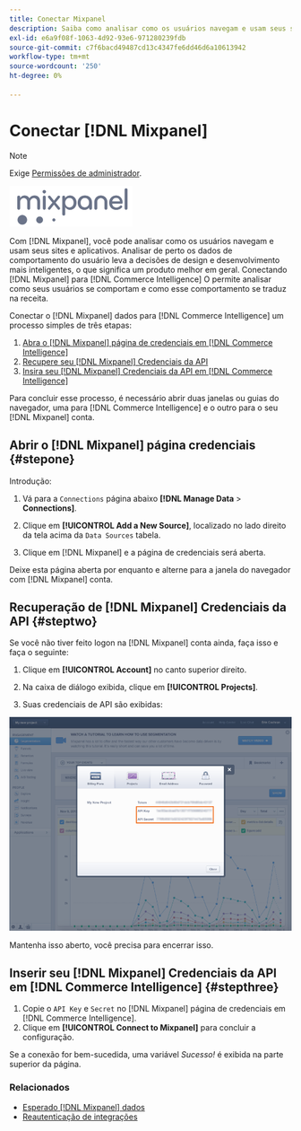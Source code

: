 ```yaml
---
title: Conectar Mixpanel
description: Saiba como analisar como os usuários navegam e usam seus sites e aplicativos.
exl-id: e6a9f08f-1063-4d92-93e6-971280239fdb
source-git-commit: c7f6bacd49487cd13c4347fe6dd46d6a10613942
workflow-type: tm+mt
source-wordcount: '250'
ht-degree: 0%

---
```


# Conectar [!DNL Mixpanel]

>[!NOTE]
>
>Exige [Permissões de administrador](../../../administrator/user-management/user-management.md).

![](../../../assets/Mixpanel_logo.png)

Com [!DNL Mixpanel], você pode analisar como os usuários navegam e usam seus sites e aplicativos. Analisar de perto os dados de comportamento do usuário leva a decisões de design e desenvolvimento mais inteligentes, o que significa um produto melhor em geral. Conectando [!DNL Mixpanel] para [!DNL Commerce Intelligence] O permite analisar como seus usuários se comportam e como esse comportamento se traduz na receita.

Conectar o [!DNL Mixpanel] dados para [!DNL Commerce Intelligence] um processo simples de três etapas:

1. [Abra o [!DNL Mixpanel] página de credenciais em [!DNL Commerce Intelligence]](#stepone)
1. [Recupere seu [!DNL Mixpanel] Credenciais da API](#steptwo)
1. [Insira seu [!DNL Mixpanel] Credenciais da API em [!DNL Commerce Intelligence]](#stepthree)

Para concluir esse processo, é necessário abrir duas janelas ou guias do navegador, uma para [!DNL Commerce Intelligence] e o outro para o seu [!DNL Mixpanel] conta.

## Abrir o [!DNL Mixpanel] página credenciais {#stepone}

Introdução:

1. Vá para a `Connections` página abaixo **[!DNL Manage Data** > **Connections]**.

1. Clique em **[!UICONTROL Add a New Source]**, localizado no lado direito da tela acima da `Data Sources` tabela.

1. Clique em [!DNL Mixpanel] e a página de credenciais será aberta.

Deixe esta página aberta por enquanto e alterne para a janela do navegador com [!DNL Mixpanel] conta.

## Recuperação de [!DNL Mixpanel] Credenciais da API {#steptwo}

Se você não tiver feito logon na [!DNL Mixpanel] conta ainda, faça isso e faça o seguinte:

1. Clique em **[!UICONTROL Account]** no canto superior direito.

1. Na caixa de diálogo exibida, clique em **[!UICONTROL Projects]**.

1. Suas credenciais de API são exibidas:

![Recuperação de credenciais da API do Mixpanel](../../../assets/Mixpanel_API_creds.png)

Mantenha isso aberto, você precisa para encerrar isso.

## Inserir seu [!DNL Mixpanel] Credenciais da API em [!DNL Commerce Intelligence] {#stepthree}

1. Copie o `API Key` e `Secret` no [!DNL Mixpanel] página de credenciais em [!DNL Commerce Intelligence].
1. Clique em **[!UICONTROL Connect to Mixpanel]** para concluir a configuração.

Se a conexão for bem-sucedida, uma variável _Sucesso!_ é exibida na parte superior da página.

### Relacionados

* [Esperado [!DNL Mixpanel] dados](../integrations/mixpanel-data.md)
* [Reautenticação de integrações](https://experienceleague.adobe.com/docs/commerce-knowledge-base/kb/how-to/mbi-reauthenticating-integrations.html)
